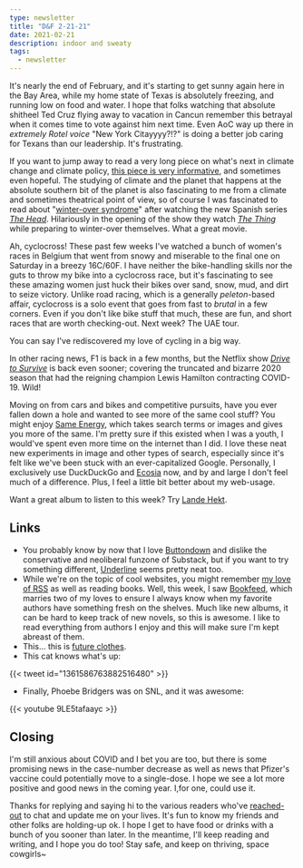 ```yaml
---
type: newsletter
title: "D&F 2-21-21"
date: 2021-02-21
description: indoor and sweaty
tags:
  - newsletter
---
```


It's nearly the end of February, and it's starting to get sunny again here in the Bay Area, while my home state of Texas is absolutely freezing, and running low on food and water. I hope that folks watching that absolute shitheel Ted Cruz flying away to vacation in Cancun remember this betrayal when it comes time to vote against him next time. Even AoC way up there in _extremely Rotel voice_ "New York Citayyyy?!?" is doing a better job caring for Texans than our leadership. It's frustrating. 

If you want to jump away to read a very long piece on what's next in climate change and climate policy, [this piece is very informative](https://nymag.com/intelligencer/article/climate-change-after-pandemic.html), and sometimes even hopeful. The studying of climate and the planet that happens at the absolute southern bit of the planet is also fascinating to me from a climate and sometimes theatrical point of view, so of course I was fascinated to read about "[winter-over syndrome](https://en.m.wikipedia.org/wiki/Winter-over_syndrome)" after watching the new Spanish series *[The Head](https://www.hbomax.com/series/urn:hbo:series:GYBNQtQFalIcyvgEAAAAs)*. Hilariously in the opening of the show they watch *[The Thing](https://en.wikipedia.org/wiki/The_Thing_%281982_film%29)* while preparing to winter-over themselves. What a great movie.

Ah, cyclocross! These past few weeks I've watched a bunch of women's races in Belgium that went from snowy and miserable to the final one on Saturday in a breezy 16C/60F. I have neither the bike-handling skills nor the guts to throw my bike into a cyclocross race, but it's fascinating to see these amazing women just huck their bikes over sand, snow, mud, and dirt to seize victory. Unlike road racing, which is a generally _peleton_-based affair, cyclocross is a solo event that goes from fast to _brutal_ in a few corners. Even if you don't like bike stuff that much, these are fun, and short races that are worth checking-out. Next week? The UAE tour.

You can say I've rediscovered my love of cycling in a big way. 

In other racing news, F1 is back in a few months, but the Netflix show _[Drive to Survive](https://www.netflix.com/title/80204890)_ is back even sooner; covering the truncated and bizarre 2020 season that had the reigning champion Lewis Hamilton contracting COVID-19. Wild!

Moving on from cars and bikes and competitive pursuits, have you ever fallen down a hole and wanted to see more of the same cool stuff? You might enjoy [Same Energy](https://same.energy), which takes search terms or images and gives you more of the same. I'm pretty sure if this existed when I was a youth, I would've spent even more time on the internet than I did. I love these neat new experiments in image and other types of search, especially since it's felt like we've been stuck with an ever-capitalized Google. Personally, I exclusively use DuckDuckGo and [Ecosia](https://www.ecosia.org/?c=en) now, and by and large I don't feel much of a difference. Plus, I feel a little bit better about my web-usage. 

Want a great album to listen to this week? Try [Lande Hekt](https://landehekt.bandcamp.com/album/going-to-hell).

## Links

- You probably know by now that I love [Buttondown](https://buttondown.email) and dislike the conservative and neoliberal funzone of Substack, but if you want to try something different, [Underline](https://underline.email/) seems pretty neat too. 
- While we're on the topic of cool websites, you might remember [my love of RSS](https://www.brookshelley.com/posts/2019-02-10-slower-reading/) as well as reading books. Well, this week, I saw [Bookfeed](http://bookfeed.io), which marries two of my loves to ensure I always know when my favorite authors have something fresh on the shelves. Much like new albums, it can be hard to keep track of new novels, so this is awesome. I like to read everything from authors I enjoy and this will make sure I'm kept abreast of them.
- This... this is [future clothes](https://adiktofficial.com/product).
- This cat knows what's up:

{{< tweet id="1361586763882516480" >}}

- Finally, Phoebe Bridgers was on SNL, and it was awesome:

{{< youtube 9LE5tafaayc >}}

## Closing

I'm still anxious about COVID and I bet you are too, but there is some promising news in the case-number decrease as well as news that Pfizer's vaccine could potentially move to a single-dose. I hope we see a lot more positive and good news in the coming year. I,for one, could use it.

Thanks for replying and saying hi to the various readers who've [reached-out](mailto:hello@brookshelley.com) to chat and update me on your lives. It's fun to know my friends and other folks are holding-up ok. I hope I get to have food or drinks with a bunch of you sooner than later. In the meantime, I'll keep reading and writing, and I hope you do too! Stay safe, and keep on thriving, space cowgirls~